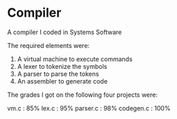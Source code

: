 # Compiler
A compiler I coded in Systems Software

The required elements were:
  1. A virtual machine to execute commands
  2. A lexer to tokenize the symbols
  3. A parser to parse the tokens
  4. An assembler to generate code

The grades I got on the following four projects were:

vm.c : 85%
lex.c : 95%
parser.c : 98%
codegen.c : 100%
